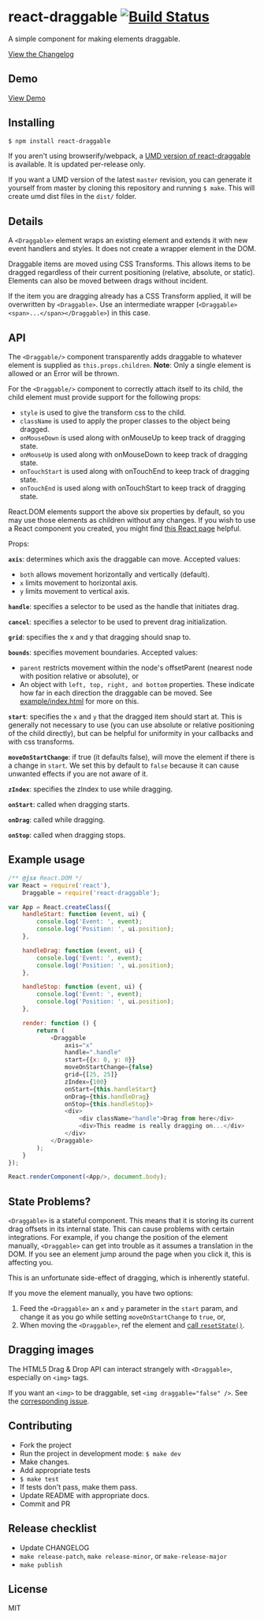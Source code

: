 # react-draggable [![Build Status](https://travis-ci.org/mzabriskie/react-draggable.svg?branch=master)](https://travis-ci.org/mzabriskie/react-draggable)

A simple component for making elements draggable.

[View the Changelog](CHANGELOG.md)

## Demo

[View Demo](http://mzabriskie.github.io/react-draggable/example/)


## Installing

```bash
$ npm install react-draggable
```

If you aren't using browserify/webpack, a
[UMD version of react-draggable](dist/react-draggable.js) is available. It is updated per-release only.

If you want a UMD version of the latest `master` revision, you can generate it yourself from master by cloning this
repository and running `$ make`. This will create umd dist files in the `dist/` folder.

## Details

A `<Draggable>` element wraps an existing element and extends it with new event handlers and styles.
It does not create a wrapper element in the DOM.

Draggable items are moved using CSS Transforms. This allows items to be dragged regardless of their current
positioning (relative, absolute, or static). Elements can also be moved between drags without incident.

If the item you are dragging already has a CSS Transform applied, it will be overwritten by `<Draggable>`. Use
an intermediate wrapper (`<Draggable><span>...</span></Draggable>`) in this case.

## API
The `<Draggable/>` component transparently adds draggable to whatever element is supplied as `this.props.children`.
**Note**: Only a single element is allowed or an Error will be thrown.

For the `<Draggable/>` component to correctly attach itself to its child, the child element must provide support for the following props:
- `style` is used to give the transform css to the child.
- `className` is used to apply the proper classes to the object being dragged.
- `onMouseDown` is used along with onMouseUp to keep track of dragging state.
- `onMouseUp` is used along with onMouseDown to keep track of dragging state.
- `onTouchStart` is used along with onTouchEnd to keep track of dragging state.
- `onTouchEnd` is used along with onTouchStart to keep track of dragging state.

React.DOM elements support the above six properties by default, so you may use those elements as children without any changes. If you wish to use a React component you created, you might find [this React page](https://facebook.github.io/react/docs/transferring-props.html) helpful.

Props:

**`axis`**: determines which axis the draggable can move. Accepted values:
- `both` allows movement horizontally and vertically (default).
- `x` limits movement to horizontal axis.
- `y` limits movement to vertical axis.

**`handle`**: specifies a selector to be used as the handle that initiates drag.

**`cancel`**: specifies a selector to be used to prevent drag initialization.

**`grid`**: specifies the x and y that dragging should snap to.

**`bounds`**: specifies movement boundaries. Accepted values:
- `parent` restricts movement within the node's offsetParent (nearest node with position relative or absolute), or
- An object with `left, top, right, and bottom` properties. These indicate how far in each direction the draggable can be moved. See [example/index.html](https://github.com/mzabriskie/react-draggable/blob/master/example/index.html) for more on this.

**`start`**: specifies the `x` and `y` that the dragged item should start at. This is generally not necessary to use (you can use absolute or relative positioning of the child directly), but can be helpful for uniformity in your callbacks and with css transforms.

**`moveOnStartChange`**: if true (it defaults false), will move the element if there is a change in `start`. We set this by default to `false` because it can cause unwanted effects if you are not aware of it.

**`zIndex`**: specifies the zIndex to use while dragging.

**`onStart`**: called when dragging starts.

**`onDrag`**: called while dragging.

**`onStop`**: called when dragging stops.


## Example usage

```js
/** @jsx React.DOM */
var React = require('react'),
	Draggable = require('react-draggable');

var App = React.createClass({
	handleStart: function (event, ui) {
		console.log('Event: ', event);
		console.log('Position: ', ui.position);
	},

	handleDrag: function (event, ui) {
		console.log('Event: ', event);
        console.log('Position: ', ui.position);
	},

	handleStop: function (event, ui) {
		console.log('Event: ', event);
        console.log('Position: ', ui.position);
	},

	render: function () {
		return (
			<Draggable
				axis="x"
				handle=".handle"
				start={{x: 0, y: 0}}
				moveOnStartChange={false}
				grid={[25, 25]}
				zIndex={100}
				onStart={this.handleStart}
				onDrag={this.handleDrag}
				onStop={this.handleStop}>
				<div>
					<div className="handle">Drag from here</div>
					<div>This readme is really dragging on...</div>
				</div>
			</Draggable>
		);
	}
});

React.renderComponent(<App/>, document.body);
```

## State Problems?

`<Draggable>` is a stateful component. This means that it is storing its current drag offsets in its internal state.
This can cause problems with certain integrations. For example, if you change the position of the element manually,
`<Draggable>` can get into trouble as it assumes a translation in the DOM. If you see an element jump around the page
when you click it, this is affecting you.

This is an unfortunate side-effect of dragging, which is inherently stateful.

If you move the element manually, you have two options:

1. Feed the `<Draggable>` an `x` and `y` parameter in the `start` param, and change it as you go while setting
`moveOnStartChange` to `true`, or,
2. When moving the `<Draggable>`, ref the element and
[call `resetState()`](https://github.com/STRML/react-resizable/blob/master/lib/Resizable.jsx#L48).

## Dragging images

The HTML5 Drag & Drop API can interact strangely with `<Draggable>`, especially on `<img>` tags.

If you want an `<img>` to be draggable, set `<img draggable="false" />`. See the
[corresponding issue](https://github.com/mzabriskie/react-draggable/issues/69).

## Contributing

- Fork the project
- Run the project in development mode: `$ make dev`
- Make changes.
- Add appropriate tests
- `$ make test`
- If tests don't pass, make them pass.
- Update README with appropriate docs.
- Commit and PR

## Release checklist

- Update CHANGELOG
- `make release-patch`, `make release-minor`, or `make-release-major`
- `make publish`

## License

MIT
